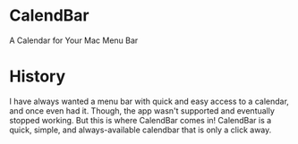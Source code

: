 # CalendBar
A Calendar for Your Mac Menu Bar

# History
I have always wanted a menu bar with quick and easy access to a calendar, and once even had it. Though, the app wasn't supported and eventually stopped working.
But this is where CalendBar comes in! CalendBar is a quick, simple, and always-available calendbar that is only a click away.
